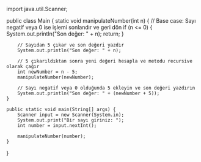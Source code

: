 import java.util.Scanner;

public class Main {
    static void manipulateNumber(int n) {
        // Base case: Sayı negatif veya 0 ise işlemi sonlandır ve geri dön
        if (n <= 0) {
            System.out.println("Son değer: " + n);
            return;
        }

        // Sayıdan 5 çıkar ve son değeri yazdır
        System.out.println("Son değer: " + n);

        // 5 çıkarıldıktan sonra yeni değeri hesapla ve metodu recursive olarak çağır
        int newNumber = n - 5;
        manipulateNumber(newNumber);

        // Sayı negatif veya 0 olduğunda 5 ekleyin ve son değeri yazdırın
        System.out.println("Son değer: " + (newNumber + 5));
    }

    public static void main(String[] args) {
        Scanner input = new Scanner(System.in);
        System.out.print("Bir sayı giriniz: ");
        int number = input.nextInt();

        manipulateNumber(number);
    }
}
